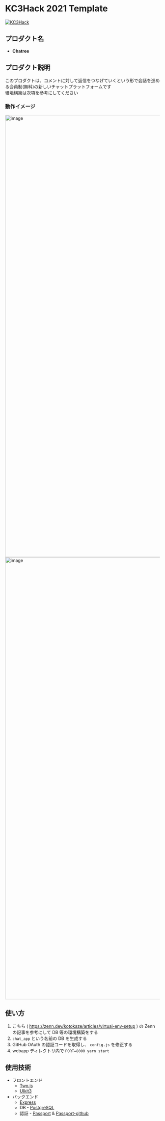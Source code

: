 # KC3Hack 2021 Template

[![KC3Hack](https://kc3.me/hack/wp-content/uploads/2021/01/kc3hack2021ogp@2x.png)](https://kc3.me/hack)

## プロダクト名
- **Chatree**

## プロダクト説明
このプロダクトは、コメントに対して返信をつなげていくという形で会話を進める会員制(無料)の新しいチャットプラットフォームです  
環境構築は次項を参考にしてください

### 動作イメージ
<img width="1440" alt="image" src="https://user-images.githubusercontent.com/62094392/111894320-4f26f480-8a4d-11eb-8d41-de82740e9d56.png">
<img width="1440" alt="image" src="https://user-images.githubusercontent.com/62094392/111894271-eb9cc700-8a4c-11eb-9cae-8c3b351cfab2.png">


## 使い方
1. こちら ( https://zenn.dev/kotokaze/articles/virtual-env-setup ) の Zenn の記事を参考にして DB 等の環境構築をする
2. `chat_app` という名前の DB を生成する  
3. GitHub OAuth の認証コードを取得し、 `config.js` を修正する
4. webapp ディレクトリ内で `PORT=8000 yarn start`

## 使用技術
- フロントエンド
    - [Two.js](https://two.js.org/)
    - [UIkit3](https://getuikit.com/)
- バックエンド
    - [Express](expressjs.com/)
    - DB - [PostgreSQL](https://www.postgresql.org/)
    - 認証 - [Passport](http://www.passportjs.org/) & [Passport-github](http://www.passportjs.org/packages/passport-github/)
